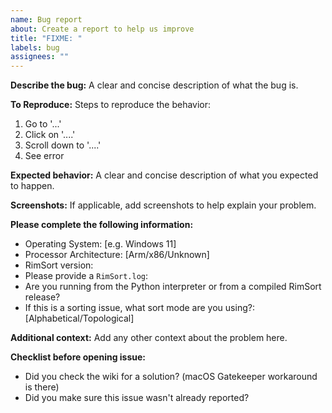 ```yaml
---
name: Bug report
about: Create a report to help us improve
title: "FIXME: "
labels: bug
assignees: ""
---
```


**Describe the bug:**
A clear and concise description of what the bug is.

**To Reproduce:**
Steps to reproduce the behavior:

1. Go to '...'
2. Click on '....'
3. Scroll down to '....'
4. See error

**Expected behavior:**
A clear and concise description of what you expected to happen.

**Screenshots:**
If applicable, add screenshots to help explain your problem.

**Please complete the following information:**

- Operating System: [e.g. Windows 11]
- Processor Architecture: [Arm/x86/Unknown]
- RimSort version:
- Please provide a `RimSort.log`:
- Are you running from the Python interpreter or from a compiled RimSort release?
- If this is a sorting issue, what sort mode are you using?: [Alphabetical/Topological]

**Additional context:**
Add any other context about the problem here.

**Checklist before opening issue:**

- Did you check the wiki for a solution? (macOS Gatekeeper workaround is there)
- Did you make sure this issue wasn't already reported?
